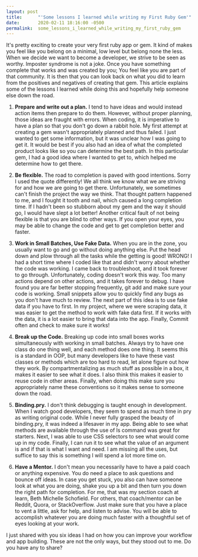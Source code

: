 ```yaml
---
layout: post
title:      "'Some lessons I learned while writing my First Ruby Gem'"
date:       2020-02-11 18:16:00 -0500
permalink:  some_lessons_i_learned_while_writing_my_first_ruby_gem
---
```




It's pretty exciting to create your very first ruby app or gem. It kind of makes you feel like you belong on a minimal, low level but belong none the less. When we decide we want to become a developer, we strive to be seen as worthy. Imposter syndrome is not a joke. Once you have something complete that works and was created by you; You feel like you are part of that community. It is then that you can look back on what you did to learn from the positives and negatives of creating that gem. This article explains some of the lessons I learned while doing this and hopefully help someone else down the road.
 
1. **Prepare and write out a plan.** I tend to have ideas and would instead action items then prepare to do them. However, without proper planning, those ideas are fraught with errors. When coding, it is imperative to have a plan so that you don't go down a rabbit hole. My first attempt at creating a gem wasn't appropriately planned and thus failed. I just wanted to get some information, but it was unclear how I was going to get it. It would be best if you also had an idea of what the completed product looks like so you can determine the best path. In this particular gem, I had a good idea where I wanted to get to, which helped me determine how to get there.

2. **Be flexible.** The road to completion is paved with good intentions. Sorry I used the quote differently!  We all think we know what we are striving for and how we are going to get there. Unfortunately, we sometimes can't finish the project the way we think. That thought pattern happened to me, and I fought it tooth and nail, which caused a long completion time. If I hadn't been so stubborn about my gem and the way it should go, I would have slept a lot better! Another critical fault of not being flexible is that you are blind to other ways. If you open your eyes, you may be able to change the code and get to get completion better and faster.

3. **Work in Small Batches,  Use Fake Data.** When you are in the zone, you usually want to go and go without doing anything else. Put the head down and plow through all the tasks while the getting is good! WRONG! I had a short time where I coded like that and didn't worry about whether the code was working. I came back to troubleshoot, and it took forever to go through. Unfortunately, coding doesn't work this way. Too many actions depend on other actions, and it takes forever to debug. I have found you are far better stopping frequently, git add and make sure your code is working. Small snippets allow you to quickly find any bugs as you don't have much to review. The next part of this idea is to use fake data if you have to first. In my project, where we were scraping data, it was easier to get the method to work with fake data first. If it works with the data, it is a lot easier to bring that data into the app. Finally, Commit often and check to make sure it works!

4. **Break up the Code.** Breaking up code into small boxes works simultaneously with working in small batches. Always try to have one class do one thing well, and each method does one thing. It seems this is a standard in OOP, but many developers like to have these vast classes or methods which are too hard to read, let alone figure out how they work. By compartmentalizing as much stuff as possible in a box, it makes it easier to see what it does. I also think this makes it easier to reuse code in other areas. Finally, when doing this make sure you appropriately name these conventions so it makes sense to someone down the road. 

5. **Binding.pry.** I don't think debugging is taught enough in development. When I watch good developers, they seem to spend as much time in pry as writing original code. While I never fully grasped the beauty of binding.pry, it was indeed a lifesaver in my app. Being able to see what methods are available through the use of ls command was great for starters. Next, I was able to use CSS selectors to see what would come up in my code. Finally, I can run it to see what the value of an argument is and if that is what I want and need. I am missing all the uses, but suffice to say this is something I will spend a lot more time on.

6. **Have a Mentor.** I don't mean you necessarily have to have a paid coach or anything expensive. You do need a place to ask questions and bounce off ideas. In case you get stuck, you also can have someone look at what you are doing, shake you up a bit and then turn you down the right path for completion. For me, that was my section coach at learn, Beth Michelle Schofield. For others, that coach/mentor can be Reddit, Quora, or StackOverflow.  Just make sure that you have a place to vent a little, ask for help, and listen to advise. You will be able to accomplish whatever you are doing much faster with a thoughtful set of eyes looking at your work.

I just shared with you six ideas I had on how you can improve your workflow and app building. These are not the only ways, but they stood out to me. Do you have any to share?
